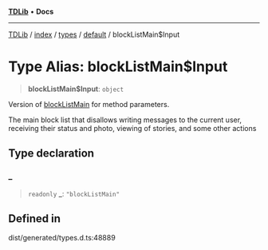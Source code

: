 [**TDLib**](../../../../../../README.md) • **Docs**

***

[TDLib](../../../../../../modules.md) / [index](../../../../../README.md) / [types](../../../README.md) / [default](../README.md) / blockListMain$Input

# Type Alias: blockListMain$Input

> **blockListMain$Input**: `object`

Version of [blockListMain](blockListMain.md) for method parameters.

The main block list that disallows writing messages to the current user, receiving their status and photo, viewing of stories, and some other actions

## Type declaration

### \_

> `readonly` **\_**: `"blockListMain"`

## Defined in

dist/generated/types.d.ts:48889
